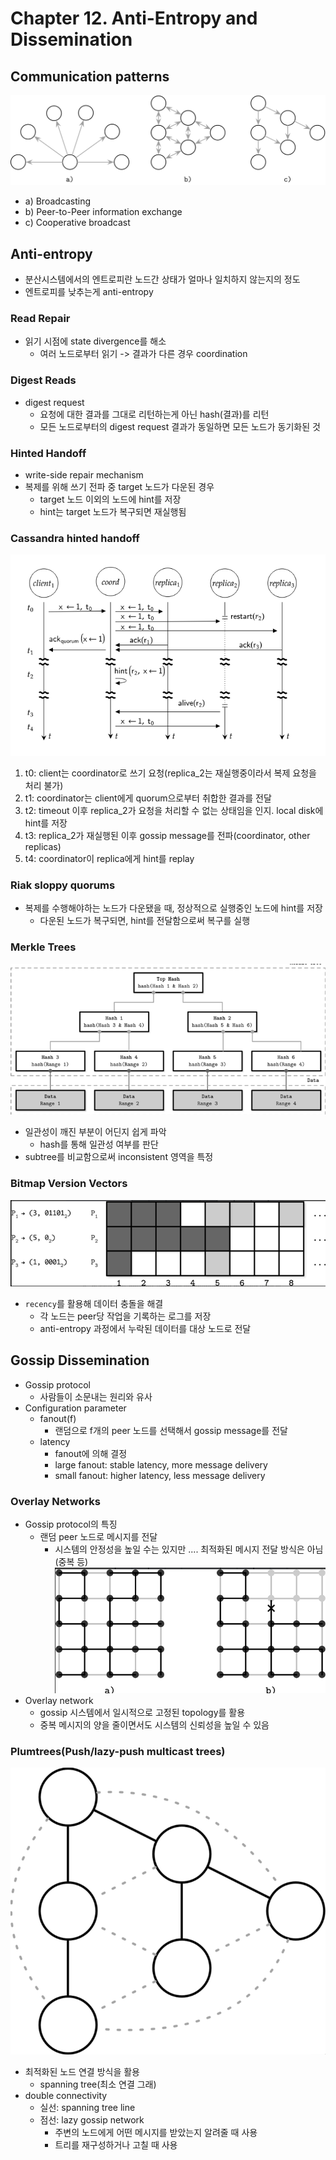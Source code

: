 # Chapter 12. Anti-Entropy and Dissemination 
## Communication patterns
![img.png](communication.png)
- a) Broadcasting 
- b) Peer-to-Peer information exchange 
- c) Cooperative broadcast
## Anti-entropy 
- 분산시스템에서의 엔트로피란 노드간 상태가 얼마나 일치하지 않는지의 정도
- 엔트로피를 낮추는게 anti-entropy 

### Read Repair 
- 읽기 시점에 state divergence를 해소 
  - 여러 노드로부터 읽기 -> 결과가 다른 경우 coordination

### Digest Reads 
- digest request 
  - 요청에 대한 결과를 그대로 리턴하는게 아닌 hash(결과)를 리턴 
  - 모든 노드로부터의 digest request 결과가 동일하면 모든 노드가 동기화된 것 

### Hinted Handoff 
- write-side repair mechanism 
- 복제를 위해 쓰기 전파 중 target 노드가 다운된 경우 
  - target 노드 이외의 노드에 hint를 저장 
  - hint는 target 노드가 복구되면 재실행됨
### Cassandra hinted handoff 
![img.png](cassandra-hinted-handoff.png)
1. t0: client는 coordinator로 쓰기 요청(replica_2는 재실행중이라서 복제 요청을 처리 불가)
2. t1: coordinator는 client에게 quorum으로부터 취합한 결과를 전달 
3. t2: timeout 이후 replica_2가 요청을 처리할 수 없는 상태임을 인지. local disk에 hint를 저장 
4. t3: replica_2가 재실행된 이후 gossip message를 전파(coordinator, other replicas)
5. t4: coordinator이 replica에게 hint를 replay
### Riak sloppy quorums 
- 복제를 수행해야하는 노드가 다운됐을 때, 정상적으로 실행중인 노드에 hint를 저장 
  - 다운된 노드가 복구되면, hint를 전달함으로써 복구를 실행

### Merkle Trees 
![img.png](merkle-tree.png)
- 일관성이 깨진 부분이 어딘지 쉽게 파악 
  - hash를 통해 일관성 여부를 판단 
- subtree를 비교함으로써 inconsistent 영역을 특정 

### Bitmap Version Vectors
![img.png](bitmap.png)
- `recency`를 활용해 데이터 충돌을 해결 
  - 각 노드는 peer당 작업을 기록하는 로그를 저장
  - anti-entropy 과정에서 누락된 데이터를 대상 노드로 전달 

## Gossip Dissemination 
- Gossip protocol 
  - 사람들이 소문내는 원리와 유사 
- Configuration parameter 
  - fanout(f) 
    - 랜덤으로 f개의 peer 노드를 선택해서 gossip message를 전달 
  - latency 
    - fanout에 의해 결정 
    - large fanout: stable latency, more message delivery 
    - small fanout: higher latency, less message delivery 

### Overlay Networks 
- Gossip protocol의 특징 
  - 랜덤 peer 노드로 메시지를 전달 
    - 시스템의 안정성을 높일 수는 있지만 .... 최적화된 메시지 전달 방식은 아님(중복 등)
![img.png](overlay-network.png)
- Overlay network 
  - gossip 시스템에서 일시적으로 고정된 topology를 활용 
  - 중복 메시지의 양을 줄이면서도 시스템의 신뢰성을 높일 수 있음 

### Plumtrees(Push/lazy-push multicast trees)
![img.png](plumtrees.png)
- 최적화된 노드 연결 방식을 활용 
  - spanning tree(최소 연결 그래)
- double connectivity 
  - 실선: spanning tree line 
  - 점선: lazy gossip network 
    - 주변의 노드에게 어떤 메시지를 받았는지 알려줄 때 사용
    - 트리를 재구성하거나 고칠 때 사용 